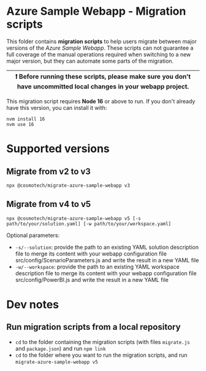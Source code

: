 # Azure Sample Webapp - Migration scripts

This folder contains **migration scripts** to help users migrate between major versions of the _Azure Sample Webapp_.
These scripts can not guarantee a full coverage of the manual operations required when switching to a new major version,
but they can automate some parts of the migration.

| :exclamation: Before running these scripts, please make sure you don't have uncommitted local changes in your webapp project. |
| ----------------------------------------------------------------------------------------------------------------------------- |

This migration script requires **Node 16** or above to run. If you don't already have this version, you can install it
with:

```
nvm install 16
nvm use 16
```

# Supported versions

## Migrate from v2 to v3

`npx @cosmotech/migrate-azure-sample-webapp v3`

## Migrate from v4 to v5

`npx @cosmotech/migrate-azure-sample-webapp v5 [-s path/to/your/solution.yaml] [-w path/to/your/workspace.yaml]`

Optional parameters:
- `-s/--solution`: provide the path to an existing YAML solution description file to merge its content with your webapp
  configuration file src/config/ScenarioParameters.js and write the result in a new YAML file
- `-w/--workspace`: provide the path to an existing YAML workspace description file to merge its content with your
  webapp configuration file src/config/PowerBI.js and write the result in a new YAML file

# Dev notes

## Run migration scripts from a local repository

- `cd` to the folder containing the migration scripts (with files `migrate.js` and `package.json`) and run `npm link`
- `cd` to the folder where you want to run the migration scripts, and run `migrate-azure-sample-webapp v5`
